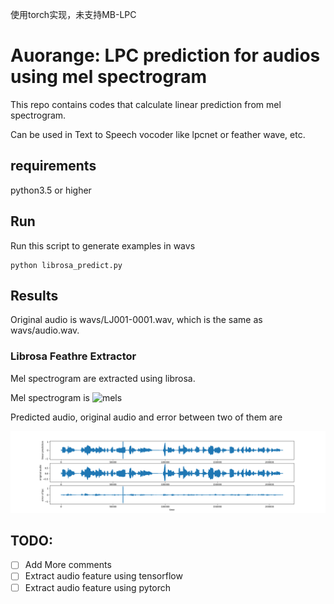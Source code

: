 使用torch实现，未支持MB-LPC

# Auorange: LPC prediction for audios using mel spectrogram

This repo contains codes that calculate linear prediction from mel spectrogram.

Can be used in Text to Speech vocoder like lpcnet or feather wave, etc.

## requirements

python3.5 or higher

## Run

Run this script to generate examples in wavs
```
python librosa_predict.py
```

## Results

Original audio is wavs/LJ001-0001.wav, which is the same as wavs/audio.wav.

### Librosa Feathre Extractor

Mel spectrogram are extracted using librosa.

Mel spectrogram is
![mels](./figs/mels.png)

Predicted audio, original audio and error between two of them are

![audio](./figs/lpc.png)

## TODO:

- [ ] Add More comments
- [ ] Extract audio feature using tensorflow
- [ ] Extract audio feature using pytorch
